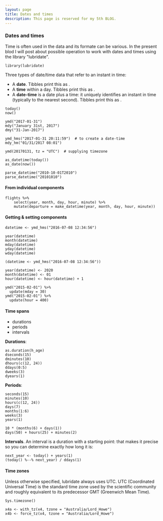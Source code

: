 ```yaml
---
layout: page
title: Dates and times
description: This page is reserved for my 5th BLOG.
---
```


### Dates and times
Time is often used in the data and its formate can be various. In the present blod I will post about possible operation to work with dates and times using the library "lubridate".

```
library(lubridate)
```

Three types of date/time data that refer to an instant in time:

- A **date**. Tibbles print this as <date>.
- A **time** within a day. Tibbles print this as <time>.
- A **date-time** is a date plus a time: it uniquely identifies an instant in time (typically to the nearest second). Tibbles print this as <dttm>.

```
today()
now()

ymd("2017-01-31")
mdy("January 31st, 2017")
dmy("31-Jan-2017")

ymd_hms("2017-01-31 20:11:59")  # to create a date-time
mdy_hm("01/31/2017 08:01")

ymd(20170131, tz = "UTC")  # supplying timezone

as_datetime(today())
as_date(now())

parse_datetime("2010-10-01T2010")
parse_datetime("20101010")
```


#### From individual components

```
flights %>%
    select(year, month, day, hour, minute) %>%
    mutate(departure = make_datetime(year, month, day, hour, minute))
```


#### Getting & setting components

```
datetime <- ymd_hms("2016-07-08 12:34:56")

year(datetime)
month(datetime)
mday(datetime)
yday(datetime)
wday(datetime)

(datetime <- ymd_hms("2016-07-08 12:34:56"))

year(datetime) <- 2020
month(datetime) <- 01
hour(datetime) <- hour(datetime) + 1

ymd("2015-02-01") %>%
  update(mday = 30)
ymd("2015-02-01") %>%
  update(hour = 400)
```


#### Time spans
- durations
- periods
- intervals

**Durations**:
```
as.duration(h_age)
dseconds(15)
dminutes(10)
dhours(c(12, 24))
ddays(0:5)
dweeks(3)
dyears(1)
```

**Periods**:
```
seconds(15)
minutes(10)
hours(c(12, 24))
days(7)
months(1:6)
weeks(3)
years(1)

10 * (months(6) + days(1))
days(50) + hours(25) + minutes(2)
```

**Intervals**. An interval is a duration with a starting point: that makes it precise so you can determine exactly how long it is:
```
next_year <- today() + years(1)
(today() %--% next_year) / ddays(1)
```


#### Time zones

Unless otherwise specified, lubridate always uses UTC. UTC (Coordinated Universal Time) is the standard time zone used by the scientific community and roughly equivalent to its predecessor GMT (Greenwich Mean Time).

```
Sys.timezone()

x4a <- with_tz(x4, tzone = "Australia/Lord_Howe")
x4b <- force_tz(x4, tzone = "Australia/Lord_Howe")
```
